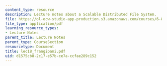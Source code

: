 ```yaml
---
content_type: resource
description: Lecture notes about a Scalable Distributed File System.
file: https://ol-ocw-studio-app-production.s3.amazonaws.com/courses/6-824-distributed-computer-systems-engineering-spring-2006/d1575cb82c17e57bce7accfae289c152_lec18_frangipani.pdf
file_type: application/pdf
learning_resource_types:
- Lecture Notes
parent_title: Lecture Notes
parent_type: CourseSection
resourcetype: Document
title: lec18_frangipani.pdf
uid: d1575cb8-2c17-e57b-ce7a-ccfae289c152
---
```

